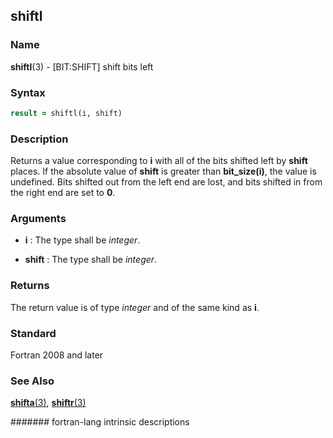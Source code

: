 ## shiftl
### __Name__

__shiftl__(3) - \[BIT:SHIFT\] shift bits left


### __Syntax__
```fortran
result = shiftl(i, shift)
```
### __Description__

Returns a value corresponding to __i__ with all of the bits shifted left by
__shift__ places. If the absolute value of __shift__ is greater than
__bit\_size(i)__, the value is undefined. Bits shifted out from the left
end are lost, and bits shifted in from the right end are set to __0__.

### __Arguments__

  - __i__
    : The type shall be _integer_.

  - __shift__
    : The type shall be _integer_.

### __Returns__

The return value is of type _integer_ and of the same kind as __i__.

### __Standard__

Fortran 2008 and later

### __See Also__

[__shifta__(3)](SHIFTA),
[__shiftr__(3)](SHIFTR)

####### fortran-lang intrinsic descriptions
